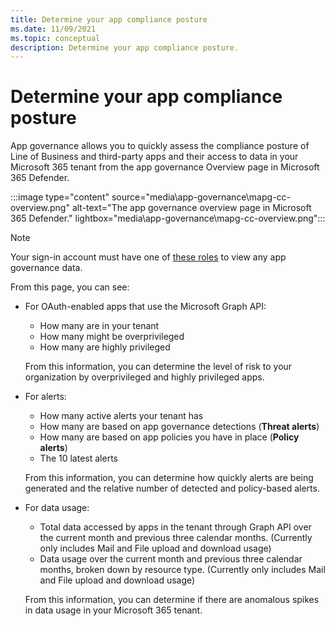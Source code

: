 ```yaml
---
title: Determine your app compliance posture
ms.date: 11/09/2021
ms.topic: conceptual
description: Determine your app compliance posture.
---
```


# Determine your app compliance posture

App governance allows you to quickly assess the compliance posture of Line of Business and third-party apps and their access to data in your Microsoft 365 tenant from the app governance Overview page in Microsoft 365 Defender.

:::image type="content" source="media\app-governance\mapg-cc-overview.png" alt-text="The app governance overview page in Microsoft 365 Defender." lightbox="media\app-governance\mapg-cc-overview.png":::

>[!Note]
> Your sign-in account must have one of [these roles](app-governance-get-started.md#administrator-roles) to view any app governance data.
>

From this page, you can see:

- For OAuth-enabled apps that use the Microsoft Graph API:

  - How many are in your tenant
  - How many might be overprivileged
  - How many are highly privileged

  From this information, you can determine the level of risk to your organization by overprivileged and highly privileged apps.

- For alerts:

  - How many active alerts your tenant has
  - How many are based on app governance detections (**Threat alerts**)
  - How many are based on app policies you have in place (**Policy alerts**)
  - The 10 latest alerts

  From this information, you can determine how quickly alerts are being generated and the relative number of detected and policy-based alerts.

- For data usage:

  - Total data accessed by apps in the tenant through Graph API over the current month and previous three calendar months. (Currently only includes Mail and File upload and download usage)
  - Data usage over the current month and previous three calendar months, broken down by resource type. (Currently only includes Mail and File upload and download usage)

  From this information, you can determine if there are anomalous spikes in data usage in your Microsoft 365 tenant.
